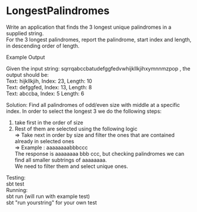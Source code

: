 # LongestPalindromes

Write an application that finds the 3 longest unique palindromes in a supplied string.   
For the 3 longest palindromes, report the palindrome, start index and length, in descending order of length.  

Example Output  

Given the input string: sqrrqabccbatudefggfedvwhijkllkjihxymnnmzpop , the output should be:  
Text: hijkllkjih, Index: 23, Length: 10  
Text: defggfed, Index: 13, Length: 8  
Text: abccba, Index: 5 Length: 6  

Solution:
Find all palindromes of odd/even size with middle at a specific index.
In order to select the longest 3 we do the following steps:
1. take first in the order of size
2. Rest of them are selected using the following logic  
=> Take next in order by size and filter the ones that are contained already in selected ones  
=> Example : aaaaaaaabbbccc  
    The response  is aaaaaaaa bbb ccc, but checking palindromes we can find all smaller subtrings of aaaaaaaa.  
    We need to filter them and select unique ones.
    

Testing:  
sbt test  
Running:  
sbt run (will run with example test)     
sbt "run yourstring" for your own test    